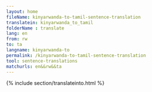 ```yaml
---
layout: home
fileName: kinyarwanda-to-tamil-sentence-translation
translatein: kinyarwanda_to_tamil
folderName : translate
lang: en
from: rw
to: ta
langname: kinyarwanda-to
permalink: /kinyarwanda-to-tamil-sentence-translation
tool: sentence-translations
matchurls: en&&rw&&ta
---
```

{% include section/translateinto.html %}

